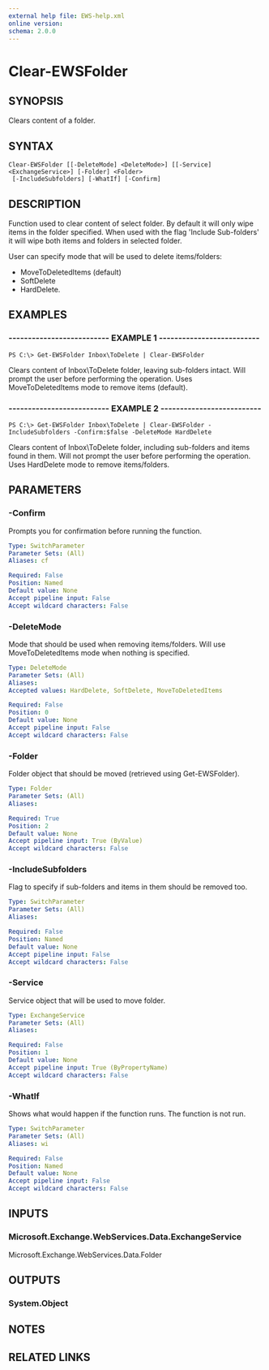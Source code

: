 ```yaml
---
external help file: EWS-help.xml
online version: 
schema: 2.0.0
---
```


# Clear-EWSFolder

## SYNOPSIS
Clears content of a folder.

## SYNTAX

```
Clear-EWSFolder [[-DeleteMode] <DeleteMode>] [[-Service] <ExchangeService>] [-Folder] <Folder>
 [-IncludeSubfolders] [-WhatIf] [-Confirm]
```

## DESCRIPTION
Function used to clear content of select folder.
By default it will only wipe items in the folder specified.
When used with the flag 'Include Sub-folders' it will wipe both items and folders in selected folder.

User can specify mode that will be used to delete items/folders:
- MoveToDeletedItems (default)
- SoftDelete
- HardDelete.

## EXAMPLES

### -------------------------- EXAMPLE 1 --------------------------
```
PS C:\> Get-EWSFolder Inbox\ToDelete | Clear-EWSFolder
```

Clears content of Inbox\ToDelete folder, leaving sub-folders intact.
Will prompt the user before performing the operation.
Uses MoveToDeletedItems mode to remove items (default).

### -------------------------- EXAMPLE 2 --------------------------
```
PS C:\> Get-EWSFolder Inbox\ToDelete | Clear-EWSFolder -IncludeSubfolders -Confirm:$false -DeleteMode HardDelete
```

Clears content of Inbox\ToDelete folder, including sub-folders and items found in them.
Will not prompt the user before performing the operation.
Uses HardDelete mode to remove items/folders.

## PARAMETERS

### -Confirm
Prompts you for confirmation before running the function.

```yaml
Type: SwitchParameter
Parameter Sets: (All)
Aliases: cf

Required: False
Position: Named
Default value: None
Accept pipeline input: False
Accept wildcard characters: False
```

### -DeleteMode
Mode that should be used when removing items/folders.
Will use MoveToDeletedItems mode when nothing is specified.

```yaml
Type: DeleteMode
Parameter Sets: (All)
Aliases: 
Accepted values: HardDelete, SoftDelete, MoveToDeletedItems

Required: False
Position: 0
Default value: None
Accept pipeline input: False
Accept wildcard characters: False
```

### -Folder
Folder object that should be moved (retrieved using Get-EWSFolder).

```yaml
Type: Folder
Parameter Sets: (All)
Aliases: 

Required: True
Position: 2
Default value: None
Accept pipeline input: True (ByValue)
Accept wildcard characters: False
```

### -IncludeSubfolders
Flag to specify if sub-folders and items in them should be removed too.

```yaml
Type: SwitchParameter
Parameter Sets: (All)
Aliases: 

Required: False
Position: Named
Default value: None
Accept pipeline input: False
Accept wildcard characters: False
```

### -Service
Service object that will be used to move folder.

```yaml
Type: ExchangeService
Parameter Sets: (All)
Aliases: 

Required: False
Position: 1
Default value: None
Accept pipeline input: True (ByPropertyName)
Accept wildcard characters: False
```

### -WhatIf
Shows what would happen if the function runs.
The function is not run.

```yaml
Type: SwitchParameter
Parameter Sets: (All)
Aliases: wi

Required: False
Position: Named
Default value: None
Accept pipeline input: False
Accept wildcard characters: False
```

## INPUTS

### Microsoft.Exchange.WebServices.Data.ExchangeService
Microsoft.Exchange.WebServices.Data.Folder


## OUTPUTS

### System.Object

## NOTES

## RELATED LINKS

